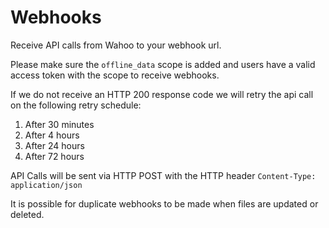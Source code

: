 # Webhooks

Receive API calls from Wahoo to your webhook url.

Please make sure the `offline_data` scope is added and users have a valid access token with the scope to receive webhooks.

If we do not receive an HTTP 200 response code we will retry the api call on the following retry schedule:
    
1. After 30 minutes
2. After 4 hours
3. After 24 hours
4. After 72 hours

API Calls will be sent via HTTP POST with the HTTP header `Content-Type: application/json`

It is possible for duplicate webhooks to be made when files are updated or deleted.
